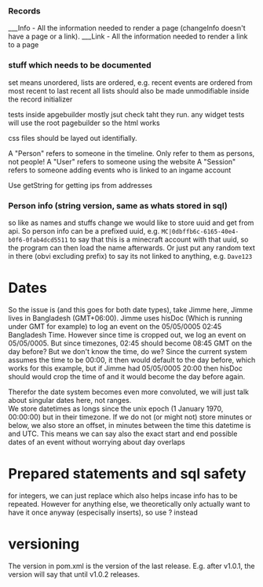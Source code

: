 ### Records
___Info - All the information needed to render a page (changeInfo doesn't have a page or a link).
___Link - All the information needed to render a link to a page

### stuff which needs to be documented
set means unordered,
lists are ordered, e.g. recent events are ordered from most recent to last recent
all lists should also be made unmodifiable inside the record initializer

tests inside apgebuilder mostly jsut check taht they run.
any widget tests will use the root pagebuilder so the html works

css files should be layed out identifially.

A "Person" refers to someone in the timeline. Only refer to them as persons, not people!
A "User" refers to someone using the website
A "Session" refers to someone adding events who is linked to an ingame account


Use getString for getting ips from addresses

### Person info (string version, same as whats stored in sql)
so like as names and stuffs change we would like to store uuid and get from api.
So person info can be a prefixed uuid, e.g. `MC|0dbffb6c-6165-40e4-b0f6-0fab4dcd5511` to say 
that this is a minecraft account with that uuid, so the program can then load the name afterwards.
Or just put any random text in there (obvi excluding prefix) to say its not linked to anything, e.g. `Dave123`

# Dates
So the issue is (and this goes for both date types), take Jimme here, Jimme lives in Bangladesh (GMT+06:00).
Jimme uses hisDoc (Which is running under GMT for example) to log an event on the 05/05/0005 02:45 Bangladesh Time.
However since time is cropped out, we log an event on 05/05/0005. But since timezones, 02:45 should become 08:45 GMT
on the day before? But we don't know the time, do we?
Since the current system assumes the time to be 00:00, it then would default to the day before, which works
for this example, but if Jimme had 05/05/0005 20:00 then hisDoc should would crop the time of and it would
become the day before again.

Therefor the date system becomes even more convoluted, we will just talk about singular dates here, not ranges.  
We store datetimes as longs since the unix epoch (1 January 1970, 00:00:00) but in their timezone. If we do not (or might not) store minutes or below,
we also store an offset, in minutes between the time this datetime is and UTC. 
This means we can  say also the exact start and end possible dates of an event without worrying about
day overlaps

# Prepared statements and sql safety
for integers, we can just replace which also helps incase info has to be repeated.
However for anything else, we theoretically only actually want to have it once anyway (especisally inserts),
so use ? instead

# versioning
The version in pom.xml is the version of the last release. E.g. after v1.0.1, the version will say that until v1.0.2 releases.